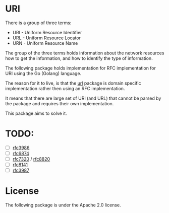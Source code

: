 # URI

There is a group of three terms:
  - URI - Uniform Resource Identifier
  - URL - Uniform Resource Locator
  - URN - Uniform Resource Name

The group of the three terms holds information about the network resources
how to get the information, and how to identify the type of information.

The following package holds implementation for RFC implementation for URI
using the Go (Golang) language.

The reason for it to live, is that the [url](https://golang.org/pkg/net/url/)
package is domain specific implementation rather then using an RFC implementation.

It means that there are large set of URI (and URL) that cannot be parsed by the
package and requires their own implementation.

This package aims to solve it.

# TODO:
 - [ ] [rfc3986](https://www.rfc-editor.org/rfc/rfc3986)
 - [ ] [rfc6874](https://www.rfc-editor.org/rfc/rfc6874)
 - [ ] [rfc7320](https://www.rfc-editor.org/rfc/rfc7320) / [rfc8820](https://www.rfc-editor.org/rfc/rfc8820)
 - [ ] [rfc8141](https://www.rfc-editor.org/rfc/rfc8141.html)
 - [ ] [rfc3987](https://www.rfc-editor.org/rfc/rfc3987.html)

# License

The following package is under the Apache 2.0 license.

